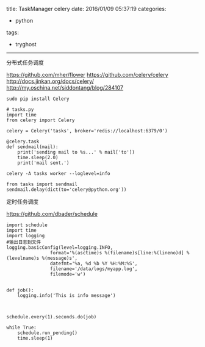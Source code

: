 title: TaskManager celery
date: 2016/01/09 05:37:19
categories:

 - python 


tags:

- tryghost

---

分布式任务调度

https://github.com/mher/flower
https://github.com/celery/celery
http://docs.jinkan.org/docs/celery/
http://my.oschina.net/siddontang/blog/284107

```language-bash
sudo pip install Celery
```

```language-python
# tasks.py
import time
from celery import Celery

celery = Celery('tasks', broker='redis://localhost:6379/0')

@celery.task
def sendmail(mail):
    print('sending mail to %s...' % mail['to'])
    time.sleep(2.0)
    print('mail sent.')

```

```language-bash
celery -A tasks worker --loglevel=info
```

```language-python
from tasks import sendmail
sendmail.delay(dict(to='celery@python.org'))
```

定时任务调度

https://github.com/dbader/schedule

```language-python
import schedule
import time
import logging
#输出日志到文件
logging.basicConfig(level=logging.INFO,
                format='%(asctime)s %(filename)s[line:%(lineno)d] %(levelname)s %(message)s',
                datefmt='%a, %d %b %Y %H:%M:%S',
                filename='/data/logs/myapp.log',
                filemode='w')


def job():
    logging.info('This is info message')



schedule.every(1).seconds.do(job)

while True:
    schedule.run_pending()
    time.sleep(1)


```



